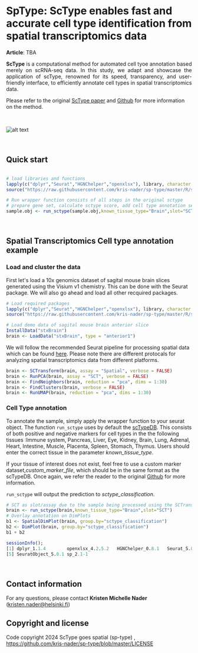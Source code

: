 
# SpType: ScType enables fast and accurate cell type identification from spatial transcriptomics data


**Article**: TBA

<p style="text-align:justify;"> <b>ScType</b> is a computational method for automated cell tyoe annotation based merely on scRNA-seq data. In this study, we adapt and showcase the application of scType, renowned for its speed, transparency, and user-friendly interface, to efficiently annotate cell types in spatial transcriptomics data.
  
Please refer to the original <a href="https://www.nature.com/articles/s41467-022-28803-w" target="_blank">ScType paper</a>  and <a href="https://github.com/IanevskiAleksandr/sc-type" target="_blank">Github</a> for more information on the method.


<br>

![alt text](https://github.com/IanevskiAleksandr/sc-type/blob/master/ScTypePlan.png)

<br>

## Quick start

```R

# load libraries and functions
lapply(c("dplyr","Seurat","HGNChelper","openxlsx"), library, character.only = T)
source("https://raw.githubusercontent.com/kris-nader/sp-type/master/R/sp-type.R"); 

# Run wrapper function consists of all steps in the original sctype
# prepare gene set, calculate sctype score, add cell type annotation seurat object meta.data
sample.obj <- run_sctype(sample.obj,known_tissue_type="Brain",slot="SCT")

```

<br>

## Spatial Transcriptomics Cell type annotation example 

### Load and cluster the data


First let's load a 10x genomics dataset of sagital mouse brain slices generated using the Visium v1 chemistry. This can be done with the Seurat package. We will also go ahead and load all other recquired packages. 

```R
# Load required packages
lapply(c("dplyr","Seurat","HGNChelper","openxlsx"), library, character.only = T)
source("https://raw.githubusercontent.com/kris-nader/sp-type/master/R/sp-type.R"); 

# Load demo data of sagital mouse brain anterior slice  
InstallData("stxBrain")
brain <- LoadData("stxBrain", type = "anterior1")
```

We will follow the recommended Seurat pipeline for processing spatial data which can be found <a href="https://satijalab.org/seurat/articles/spatial_vignette#x-visium" target="_blank">here</a>. Please note there are different protocals for analyzing spatial transcriptomics data from different platforms.

```R
brain <- SCTransform(brain, assay = "Spatial", verbose = FALSE)
brain <- RunPCA(brain, assay = "SCT", verbose = FALSE)
brain <- FindNeighbors(brain, reduction = "pca", dims = 1:30)
brain <- FindClusters(brain, verbose = FALSE)
brain <- RunUMAP(brain, reduction = "pca", dims = 1:30)
```

### Cell Type annotation
To annotate the sample, simply apply the wrapper function to your seurat object. The function <code>run_sctype</code> uses by default the <a href="https://github.com/IanevskiAleksandr/sc-type/blob/master/ScTypeDB_full.xlsx" target="_blank">scTypeDB</a>. This consists of both positive and negative markers for cell types in the the following tissues :Immune system, Pancreas, Liver, Eye, Kidney, Brain, Lung, Adrenal, Heart, Intestine, Muscle, Placenta, Spleen, Stomach, Thymus. Users should enter the correct tissue in the parameter _known_tissue_type_. 

If your tissue of interest does not exist, feel free to use a custom marker dataset,_custom_marker_file_, which should be in the same format as the scTypeDB. Once again, we refer the reader to the original <a href="https://github.com/IanevskiAleksandr/sc-type" target="_blank">Github</a> for more information. 

<code>run_sctype</code> will output the prediction to _sctype_classification_.

```R
# SCT as slot/assay due to the sample being processed using the SCTransform method
brain <- run_sctype(brain,known_tissue_type="Brain",slot="SCT")
# Overlay annotation on DimPlots
b1 <- SpatialDimPlot(brain, group.by="sctype_classification")
b2 <- DimPlot(brain, group.by="sctype_classification")
b1 + b2
```





```R
sessionInfo();
[1] dplyr_1.1.4        openxlsx_4.2.5.2   HGNChelper_0.8.1   Seurat_5.0.1      
[5] SeuratObject_5.0.1 sp_2.1-1             
```

<br>

## Contact information
For any questions, please contact **Kristen Michelle Nader** (kristen.nader@helsinki.fi)

## Copyright and license

Code copyright 2024 ScType goes spatial (sp-type) , https://github.com/kris-nader/sp-type/blob/master/LICENSE
